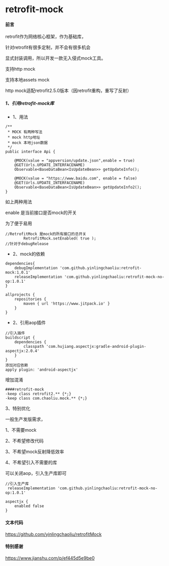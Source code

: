 # retrofit-mock
#### 前言
retrofit作为网络核心框架，作为基础库，

针对retrofit有很多定制，并不会有很多机会

显式封装调用，所以开发一款无入侵式mock工具。

支持http mock

支持本地assets mock

http mock适配retrofit2.5.0版本（因retrofit重构，重写了反射） 

##### 1、引用retrofit-mock库

* 1、用法

```
/**
 * MOCK 有两种写法
 * mock http地址
 * mock 本地json数据
 */
public interface Api {

    @MOCK(value = "appversion/update.json",enable = true)
    @GET(Urls.UPDATE_INTERFACENAME)
    Observable<BaseDataBean<IsUpdateBean>> getUpdateInfo();

    @MOCK(value = "https://www.baidu.com", enable = false)
    @GET(Urls.UPDATE_INTERFACENAME)
    Observable<BaseDataBean<IsUpdateBean>> getUpdateInfo2();
}
```
如上两种用法

enable 是当前接口是否mock的开关

为了便于易用
```
//RetrofitMock 是mock的所有接口的总开关
        RetrofitMock.setEnabled( true ); 
//针对于debugRelease
```

* 2、mock的依赖
```
dependencies{
    debugImplementation 'com.github.yinlingchaoliu:retrofit-mock:1.0.1'
    releaseImplementation 'com.github.yinlingchaoliu:retrofit-mock-no-op:1.0.1'
}
```

```
allprojects {
    repositories {
        maven { url 'https://www.jitpack.io' }
    }
}
```

* 2、引用aop插件
```
//引入插件
buildscript {
    dependencies {
        classpath 'com.hujiang.aspectjx:gradle-android-plugin-aspectjx:2.0.4'
    }
}
添加对应依赖
apply plugin: 'android-aspectjx'
```

增加混淆
```
####retrofit-mock
-keep class retrofit2.** {*;}
-keep class com.chaoliu.mock.** {*;}
```

3、特别优化

一般生产发版需求，

1、不需要mock

2、不希望修改代码

3、不希望mock反射降低效率

4、不希望引入不需要的库

可以关闭aop，引入生产库即可

```
//引入生产库
 releaseImplementation 'com.github.yinlingchaoliu:retrofit-mock-no-op:1.0.1'

aspectjx {
    enabled false
}
```

#### 文本代码
https://github.com/yinlingchaoliu/retrofitMock

#### 特别感谢
https://www.jianshu.com/p/ef445d5e9be0
